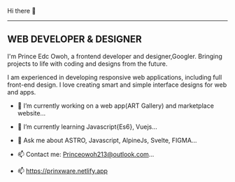  Hi there 👋
 
----
WEB DEVELOPER & DESIGNER
----

I'm Prince Edc Owoh, a frontend developer and designer,Googler. Bringing projects to life with coding and designs from the future.

I am experienced in developing responsive web applications, including full front-end design.
I love creating smart and simple interface designs for web and apps.


- 🔭 I’m currently working on a web app(ART Gallery) and marketplace website...

- 🌱 I’m currently learning Javascript{Es6}, Vuejs...

- 💬 Ask me about ASTRO, Javascript, AlpineJs, Svelte, FIGMA...

- 📫 Contact me: Princeowoh213@outlook.com...

- 📫 https://prinxware.netlify.app

<!--
**PRINXWARE/Prinxware** is a ✨ _special_ ✨ repository because its `README.md` (this file) appears on your GitHub profile.

Here are some ideas to get you started:

- 🔭 I’m currently working on ...
- 🌱 I’m currently learning ...
- 👯 I’m looking to collaborate on ...
- 🤔 I’m looking for help with ...
- 💬 Ask me about ...
- 📫 How to reach me: ...
- 😄 Pronouns: ...
- ⚡ Fun fact: ...
-->
